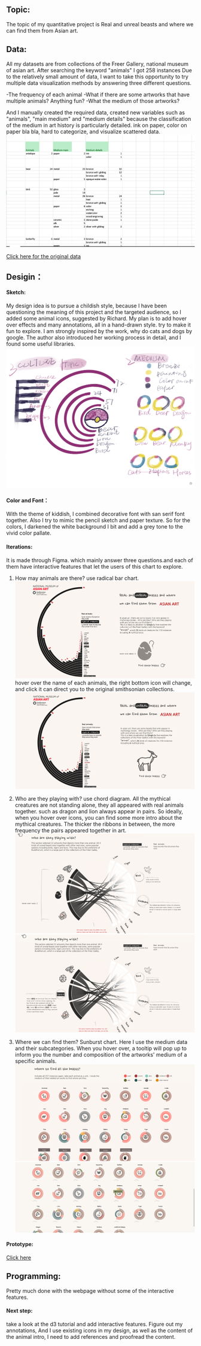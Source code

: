 ## Topic:
The topic of my quantitative project is Real and unreal beasts and where we can find them from Asian art.
## Data: 
All my datasets are from collections of the Freer Gallery, national museum of asian art. After searching the keyword "animals" I got 258 instances
Due to the relatively small amount of data, I want to take this opportunity to try multiple data visualization methods by answering three different questions.

-The frequency of each animal
-What if there are some artworks that have multiple animals? Anything fun?
-What the medium of those artworks?

And I manually created the required data, created new variables such as "animals", "main medium" and "medium details" because the classification of the medium in art history is particularly detailed. ink on paper, color on paper bla bla, hard to categorize, and visualize scattered data.
![Sketchfile](dataProcessing.png)

[Click here for the original data](data_0926.csv)

## Desigin：
#### Sketch:
My design idea is to pursue a childish style, because I have been questioning the meaning of this project and the targeted audience, so I added some animal icons, suggested by Richard.  My plan is to add hover over effects and many annotations, all in a hand-drawn style. try to make it fun to explore. I am strongly inspired by the work, why do cats and dogs by google. The author also introduced her working process in detail, and I found some useful libraries.
![Sketchfile](2_animals.png)

#### Color and Font：
With the theme of kiddish, I combined decorative font with san serif font together. Also I try to mimic the pencil sketch and paper texture. So for the colors, I darkened the white background I bit and add a grey tone to the vivid color pallate. 

#### Iterations:
It is made through Figma. which mainly answer three questions.and each of them have interactive features that let the users of this chart to explore. 
1. How may animals are there? use radical bar chart.
![before](1_before.png)
hover over the name of each animals, the right bottom icon will change, and click it can direct you to the original smithsonian collections.
![after](1_after.png)

2. Who are they playing with? use chord diagram.
All the mythical creatures are not standing alone, they all appeared with real animals together. such as dragon and lion always appear in pairs. So ideally, when you hover over icons, you can find some more intro about the mythical creatures. The thicker the ribbons in between, the more frequency the pairs appeared together in art.
![before](2_before.png)
![after](2_after.png)

3. Where we can find them? Sunburst chart.
Here I use the medium data and their subcategories. When you hover over, a tooltip will pop up to inform you the number and composition of the artworks' medium of a specific animals.
![before](3_before.png)
![after](3_after.png)

#### Prototype:
[Click here](https://www.figma.com/proto/kl3unlO3df8vVQS01s8jA9/major-studio1_real-and-unreal-animals?node-id=162%3A112&viewport=-3110%2C-799%2C0.4209572672843933&scaling=min-zoom)

## Programming:
Pretty much done with the webpage without some of the interactive features. 
#### Next step:
take a look at the d3 tutorial and add interactive features. Figure out my annotations, And I use existing icons in my design, as well as the content of the animal intro, I need to add references and proofread the content.


